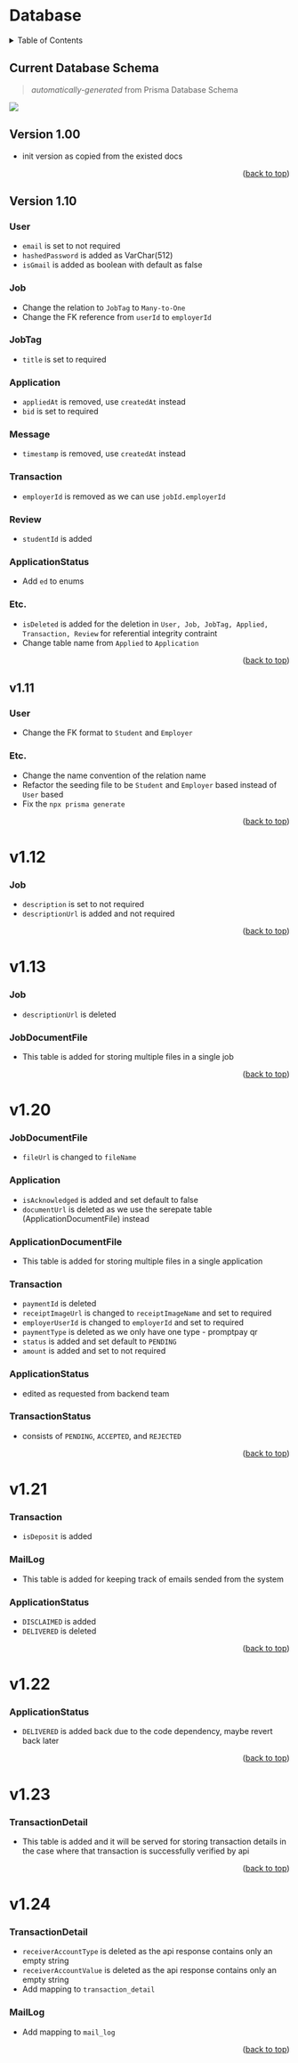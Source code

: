 # Database

<details>
  <summary>Table of Contents</summary>
  <ul>
    <li>
      <a href="#version-10">v1</a>
      <ul>
        <li><a href="#version-11">v1.1</a></li>
        <ul>
          <li><a href="#version-111">v1.11</a></li>
          <li><a href="#version-112">v1.12</a></li>
          <li><a href="#version-113">v1.13</a></li>
        </ul>
        <li><a href="#version-12">v1.2</a></li>
        <ul>
          <li><a href="#version-121">v1.21</a></li>
          <li><a href="#version-122">v1.22</a></li>
          <li><a href="#version-123">v1.23</a></li>
          <li><a href="#version-124">v1.24</a></li>
        </ul>
      </ul>
    </li>
  </ul>
</details>

## Current Database Schema

> _automatically-generated_ from Prisma Database Schema

<img src="./ERD.svg">

## Version 1.00

- init version as copied from the existed docs

<p align="right">(<a href="#readme-top">back to top</a>)</p>

## Version 1.10

### User

- `email` is set to not required
- `hashedPassword` is added as VarChar(512)
- `isGmail` is added as boolean with default as false

### Job

- Change the relation to `JobTag` to `Many-to-One`
- Change the FK reference from `userId` to `employerId`

### JobTag

- `title` is set to required

### Application

- `appliedAt` is removed, use `createdAt` instead
- `bid` is set to required

### Message

- `timestamp` is removed, use `createdAt` instead

### Transaction

- `employerId` is removed as we can use `jobId.employerId`

### Review

- `studentId` is added

### ApplicationStatus

- Add `ed` to enums

### Etc.

- `isDeleted` is added for the deletion in `User, Job, JobTag, Applied, Transaction, Review` for referential integrity contraint
- Change table name from `Applied` to `Application`

<p align="right">(<a href="#readme-top">back to top</a>)</p>

## v1.11

### User

- Change the FK format to `Student` and `Employer`

### Etc.

- Change the name convention of the relation name
- Refactor the seeding file to be `Student` and `Employer` based instead of `User` based
- Fix the `npx prisma generate`

<p align="right">(<a href="#readme-top">back to top</a>)</p>

# v1.12

### Job

- `description` is set to not required
- `descriptionUrl` is added and not required

<p align="right">(<a href="#readme-top">back to top</a>)</p>

# v1.13

### Job

- `descriptionUrl` is deleted

### JobDocumentFile

- This table is added for storing multiple files in a single job

<p align="right">(<a href="#readme-top">back to top</a>)</p>

# v1.20

### JobDocumentFile

- `fileUrl` is changed to `fileName`

### Application

- `isAcknowledged` is added and set default to false
- `documentUrl` is deleted as we use the serepate table (ApplicationDocumentFile) instead

### ApplicationDocumentFile

- This table is added for storing multiple files in a single application

### Transaction

- `paymentId` is deleted
- `receiptImageUrl` is changed to `receiptImageName` and set to required
- `employerUserId` is changed to `employerId` and set to required
- `paymentType` is deleted as we only have one type - promptpay qr
- `status` is added and set default to `PENDING`
- `amount` is added and set to not required

### ApplicationStatus

- edited as requested from backend team

### TransactionStatus

- consists of `PENDING`, `ACCEPTED`, and `REJECTED`

<p align="right">(<a href="#readme-top">back to top</a>)</p>

# v1.21

### Transaction

- `isDeposit` is added

### MailLog

- This table is added for keeping track of emails sended from the system

### ApplicationStatus

- `DISCLAIMED` is added
- `DELIVERED` is deleted

<p align="right">(<a href="#readme-top">back to top</a>)</p>

# v1.22

### ApplicationStatus

- `DELIVERED` is added back due to the code dependency, maybe revert back later

<p align="right">(<a href="#readme-top">back to top</a>)</p>

# v1.23

### TransactionDetail

- This table is added and it will be served for storing transaction details in the case where that transaction is successfully verified by api

<p align="right">(<a href="#readme-top">back to top</a>)</ p>

# v1.24

### TransactionDetail

- `receiverAccountType` is deleted as the api response contains only an empty string
- `receiverAccountValue` is deleted as the api response contains only an empty string
- Add mapping to `transaction_detail`

### MailLog

- Add mapping to `mail_log`

<p align="right">(<a href="#readme-top">back to top</a>)</ p>
